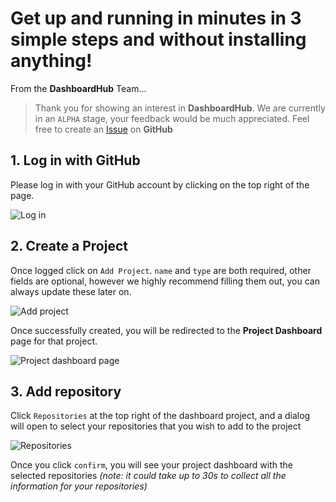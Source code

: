 # Get up and running in minutes in 3 simple steps and without installing anything!

From the **DashboardHub** Team...
> Thank you for showing an interest in **DashboardHub**. We are currently in an `ALPHA` stage, your feedback would be much appreciated. Feel free to create an [Issue](https://github.com/DashboardHub/PipelineDashboard/issues) on **GitHub**

## 1. Log in with GitHub

Please log in with your GitHub account by clicking on the top right of the page.

![Log in](https://user-images.githubusercontent.com/624760/64843082-68531780-d604-11e9-96f1-ab02eaa3aab9.png)

## 2. Create a Project

Once logged click on `Add Project`. `name` and `type` are both required, other fields are optional, however we highly recommend filling them out, you can always update these later on.

![Add project](https://user-images.githubusercontent.com/624760/64853131-0d78ea80-d61b-11e9-939d-cfd06c70502b.png)

Once successfully created, you will be redirected to the **Project Dashboard** page for that project.

![Project dashboard page](https://user-images.githubusercontent.com/624760/64853209-39946b80-d61b-11e9-8fe2-553bda3dd272.png)

## 3. Add repository

Click `Repositories` at the top right of the dashboard project, and a dialog will open to select your repositories that you wish to add to the project

![Repositories](https://user-images.githubusercontent.com/624760/64853566-ebcc3300-d61b-11e9-9c96-5ed75488596f.png)

Once you click `confirm`, you will see your project dashboard with the selected repositories *(note: it could take up to 30s to collect all the information for your repositories)*
